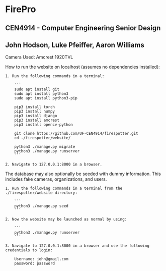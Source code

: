 # FirePro

## CEN4914 - Computer Engineering Senior Design
## John Hodson, Luke Pfeiffer, Aaron Williams

Camera Used: Amcrest 1920TVL

How to run the website on localhost (assumes no dependencies installed):

	1. Run the following commands in a terminal:

		```
		sudo apt install git
		sudo apt install python3
		sudo apt install python3-pip

		pip3 install torch
		pip3 install numpy
		pip3 install django
		pip3 install amcrest
		pip3 install opencv-python

		git clone https://github.com/UF-CEN4914/firespotter.git
		cd ./firespotter/website/

		python3 ./manage.py migrate
		python3 ./manage.py runserver
		```

	2. Navigate to 127.0.0.1:8000 in a browser.

The database may also optionally be seeded with dummy information. This includes fake cameras, organizations, and users.

	1. Run the following commands in a terminal from the ./firespotter/website directory:

		```
		python3 ./manage.py seed
		```

	2. Now the website may be launched as normal by using:

		```
		python3 ./manage.py runserver
		```

	3. Navigate to 127.0.0.1:8000 in a browser and use the following credentials to login:

		Username: john@gmail.com
		password: password